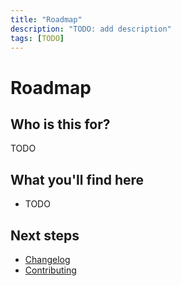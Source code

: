 ```yaml
---
title: "Roadmap"
description: "TODO: add description"
tags: [TODO]
---
```


# Roadmap

## Who is this for?

TODO

## What you'll find here

- TODO

## Next steps

- [Changelog](../changelog/index.md)
- [Contributing](../contributing.md)
